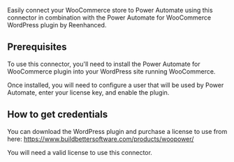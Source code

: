 Easily connect your WooCommerce store to Power Automate using this connector in combination with the Power Automate for WooCommerce WordPress plugin by Reenhanced.

## Prerequisites

To use this connector, you'll need to install the Power Automate for WooCommerce plugin into your WordPress site running WooCommerce.

Once installed, you will need to configure a user that will be used by Power Automate, enter your license key, and enable the plugin.

## How to get credentials

You can download the WordPress plugin and purchase a license to use from here: https://www.buildbettersoftware.com/products/woopower/

You will need a valid license to use this connector.
